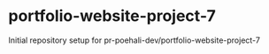 # portfolio-website-project-7

Initial repository setup for pr-poehali-dev/portfolio-website-project-7